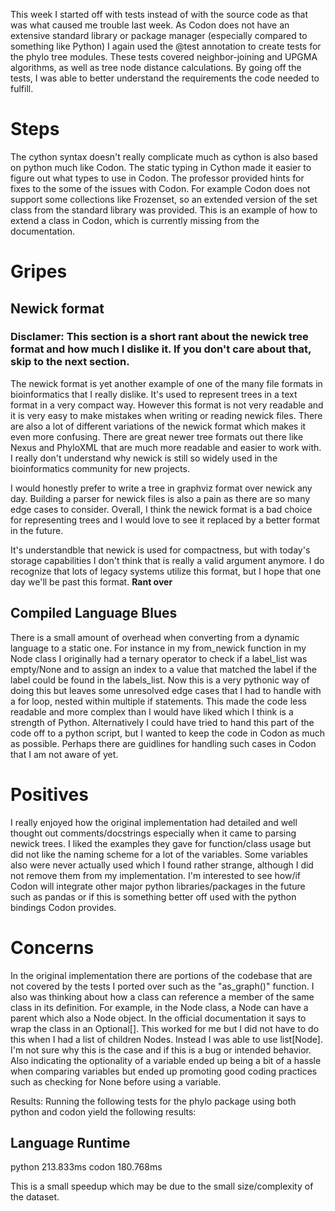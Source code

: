 This week I started off with tests instead of with the source code as that was what caused me trouble last week. As Codon does not have an extensive standard library or package manager (especially compared to something like Python) I again used the @test annotation to create tests for the phylo tree modules. These tests covered neighbor-joining and UPGMA algorithms, as well as tree node distance calculations. By going off the tests, I was able to better understand the requirements the code needed to fulfill. 

# Steps
The cython syntax doesn't really complicate much as cython is also based on python much like Codon. The static typing in Cython made it easier to figure out what types to use in Codon. The professor provided hints for fixes to the some of the issues with Codon. For example Codon does not support some collections like Frozenset, so an extended version of the set class from the standard library was provided. This is an example of how to extend a class in Codon, which is currently missing from the documentation.



# Gripes 

## Newick format
###  **Disclamer**: This section is a short rant about the newick tree format and how much I dislike it. If you don't care about that, skip to the next section.

The newick format is yet another example of one of the many file formats in bioinformatics that I really dislike. It's used to represent trees in a text format in a very compact way. However this format is not very readable and it is very easy to make mistakes when writing or reading newick files. There are also a lot of different variations of the newick format which makes it even more confusing. There are great newer tree formats out there like Nexus and PhyloXML that are much more readable and easier to work with. I really don't understand why newick is still so widely used in the bioinformatics community for new projects.

 I would honestly prefer to write a tree in graphviz format over newick any day. Building a parser for newick files is also a pain as there are so many edge cases to consider. Overall, I think the newick format is a bad choice for representing trees and I would love to see it replaced by a better format in the future.

It's understandble that newick is used for compactness, but with today's storage capabilities I don't think that is really a valid argument anymore. I do recognize that lots of legacy systems utilize this format, but I hope that one day we'll be past this format.
**Rant over**

## Compiled Language Blues
There is a small amount of overhead when converting from a dynamic language to a static one. For instance in my from_newick function in my Node class I originally had a ternary operator to check if a label_list was empty/None and to assign an index to a value that matched the label if the label could be found in the labels_list. Now this is a very pythonic way of doing this but leaves some unresolved edge cases that I had to handle with a for loop, nested within multiple if statements. This made the code less readable and more complex than I would have liked which I think is a strength of Python. Alternatively I could have tried to hand this part of the code off to a python script, but I wanted to keep the code in Codon as much as possible. Perhaps there are guidlines for handling such cases in Codon that I am not aware of yet.

# Positives
I really enjoyed how the original implementation had detailed and well thought out comments/docstrings especially when it came to parsing newick trees. I liked the examples they gave for function/class usage but did not like the naming scheme for a lot of the variables. Some variables also were never actually used which I found rather strange, although I did not remove them from my implementation. I'm interested to see how/if Codon will integrate other major python libraries/packages in the future such as pandas or if this is something better off used with the python bindings Codon provides.

# Concerns
In the original implementation there are portions of the codebase that are not covered by the tests I ported over such as the "as_graph()" function. I also was thinking about how a class can reference a member of the same class in its definition. For example, in the Node class, a Node can have a parent which also a Node object. In the official documentation it says to wrap the class in an Optional[]. This worked for me but I did not have to do this when I had a list of children Nodes. Instead I was able to use list[Node]. I'm not sure why this is the case and if this is a bug or intended behavior. Also indicating the optionality of a variable ended up being a bit of a hassle when comparing variables but ended up promoting good coding practices such as checking for None before using a variable.

Results:
Running the following tests for the phylo package using both python and codon yield the following results:

Language      Runtime
---------------------
python     213.833ms
codon      180.768ms

This is a small speedup which may be due to the small size/complexity of the dataset. 